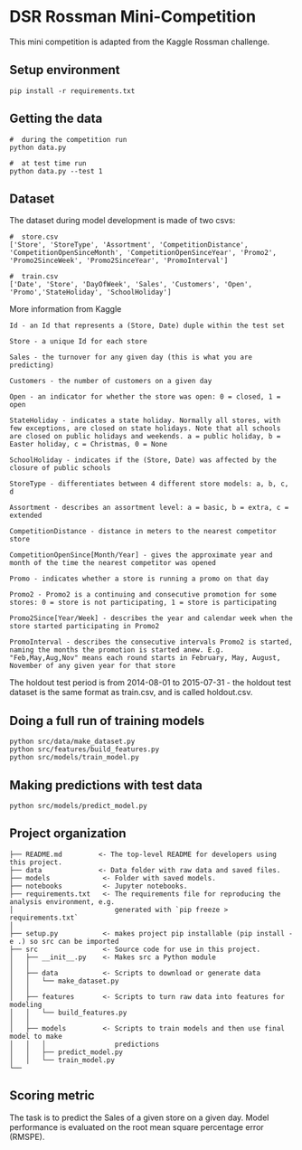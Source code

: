 # DSR Rossman Mini-Competition
This mini competition is adapted from the Kaggle Rossman challenge.

## Setup environment
```angular2html
pip install -r requirements.txt
```

## Getting the data
```angular2html
#  during the competition run
python data.py

#  at test time run
python data.py --test 1
```

## Dataset
The dataset during model development is made of two csvs: 
```angular2html
#  store.csv
['Store', 'StoreType', 'Assortment', 'CompetitionDistance', 'CompetitionOpenSinceMonth', 'CompetitionOpenSinceYear', 'Promo2', 'Promo2SinceWeek', 'Promo2SinceYear', 'PromoInterval']

#  train.csv
['Date', 'Store', 'DayOfWeek', 'Sales', 'Customers', 'Open', 'Promo','StateHoliday', 'SchoolHoliday']
```
More information from Kaggle
```angular2html
Id - an Id that represents a (Store, Date) duple within the test set

Store - a unique Id for each store

Sales - the turnover for any given day (this is what you are predicting)

Customers - the number of customers on a given day

Open - an indicator for whether the store was open: 0 = closed, 1 = open

StateHoliday - indicates a state holiday. Normally all stores, with few exceptions, are closed on state holidays. Note that all schools are closed on public holidays and weekends. a = public holiday, b = Easter holiday, c = Christmas, 0 = None

SchoolHoliday - indicates if the (Store, Date) was affected by the closure of public schools

StoreType - differentiates between 4 different store models: a, b, c, d

Assortment - describes an assortment level: a = basic, b = extra, c = extended

CompetitionDistance - distance in meters to the nearest competitor store

CompetitionOpenSince[Month/Year] - gives the approximate year and month of the time the nearest competitor was opened

Promo - indicates whether a store is running a promo on that day

Promo2 - Promo2 is a continuing and consecutive promotion for some stores: 0 = store is not participating, 1 = store is participating

Promo2Since[Year/Week] - describes the year and calendar week when the store started participating in Promo2

PromoInterval - describes the consecutive intervals Promo2 is started, naming the months the promotion is started anew. E.g. "Feb,May,Aug,Nov" means each round starts in February, May, August, November of any given year for that store
```
The holdout test period is from 2014-08-01 to 2015-07-31 - the holdout test dataset is the same format as train.csv, and is called holdout.csv.

## Doing a full run of training models
```angular2html
python src/data/make_dataset.py
python src/features/build_features.py
python src/models/train_model.py
```

## Making predictions with test data
```angular2html
python src/models/predict_model.py
```

## Project organization
```angular2html
├── README.md         <- The top-level README for developers using this project.
├── data              <- Data folder with raw data and saved files.
├── models             <- Folder with saved models.
├── notebooks          <- Jupyter notebooks.
├── requirements.txt   <- The requirements file for reproducing the analysis environment, e.g.
│                         generated with `pip freeze > requirements.txt`
│
├── setup.py           <- makes project pip installable (pip install -e .) so src can be imported
├── src                <- Source code for use in this project.
│   ├── __init__.py    <- Makes src a Python module
│   │
│   ├── data           <- Scripts to download or generate data
│   │   └── make_dataset.py
│   │
│   ├── features       <- Scripts to turn raw data into features for modeling
│   │   └── build_features.py
│   │
│   ├── models         <- Scripts to train models and then use final model to make
│   │   │                 predictions
│   │   ├── predict_model.py
│   │   └── train_model.py
└──
```

## Scoring metric
The task is to predict the Sales of a given store on a given day. Model performance is evaluated on the root mean square percentage error (RMSPE).



